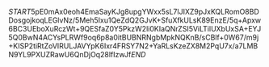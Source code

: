 $START$5pE0mAx0eoh4EmaSayKJg8upgYWxx5sL7lJIXZ9pJxKQLRomO8BDDosgojkoqLEGlvNz/5Meh5Ixu1QeZdQ2GJvK+SfuXfkULsK89EnzE/5q+Apxw6BC3UEboXuRczWt+9QESfaZ0Y5PkzW2li0KIaQNrZSI5ViLTilUXbUxSA+EYJ5Q0BwN4ACYsPLRWf9oq6p8a0itBUBNRNgbMpkNQKnB/sCBlf+0W67/m9j+KISP2tiRtZoVIRULJAVYpK6Ixr4FRSY7N2+YaRLsKzeZX8M2PqU7x/a7LMBN9YL9PXUZRawU6QnDjOq28lfIzwJf$END$